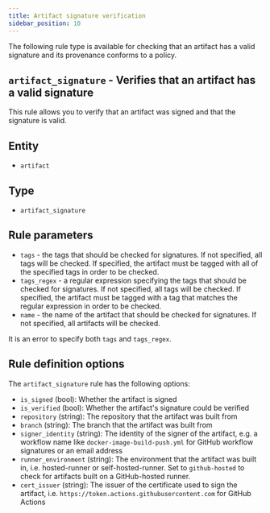 ```yaml
---
title: Artifact signature verification
sidebar_position: 10
---
```


The following rule type is available for checking that an artifact has a valid
signature and its provenance conforms to a policy.

## `artifact_signature` - Verifies that an artifact has a valid signature

This rule allows you to verify that an artifact was signed and that the
signature is valid.

## Entity

- `artifact`

## Type

- `artifact_signature`

## Rule parameters

- `tags` - the tags that should be checked for signatures. If not specified, all
  tags will be checked. If specified, the artifact must be tagged with all of
  the specified tags in order to be checked.
- `tags_regex` - a regular expression specifying the tags that should be checked
  for signatures. If not specified, all tags will be checked. If specified, the
  artifact must be tagged with a tag that matches the regular expression in
  order to be checked.
- `name` - the name of the artifact that should be checked for signatures. If
  not specified, all artifacts will be checked.

It is an error to specify both `tags` and `tags_regex`.

## Rule definition options

The `artifact_signature` rule has the following options:

- `is_signed` (bool): Whether the artifact is signed
- `is_verified` (bool): Whether the artifact's signature could be verified
- `repository` (string): The repository that the artifact was built from
- `branch` (string): The branch that the artifact was built from
- `signer_identity` (string): The identity of the signer of the artifact, e.g. a
  workflow name like `docker-image-build-push.yml` for GitHub workflow
  signatures or an email address
- `runner_environment` (string): The environment that the artifact was built in,
  i.e. hosted-runner or self-hosted-runner. Set to `github-hosted` to check for
  artifacts built on a GitHub-hosted runner.
- `cert_issuer` (string): The issuer of the certificate used to sign the
  artifact, i.e. `https://token.actions.githubusercontent.com` for GitHub
  Actions
